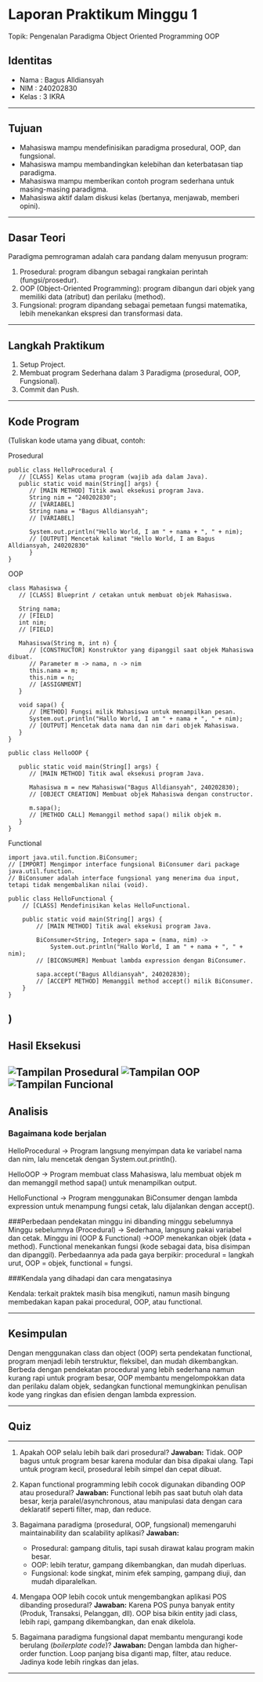 # Laporan Praktikum Minggu 1
Topik: Pengenalan Paradigma Object Oriented Programming OOP

## Identitas
- Nama  : Bagus Alldiansyah
- NIM   : 240202830
- Kelas : 3 IKRA

---

## Tujuan
- Mahasiswa mampu mendefinisikan paradigma prosedural, OOP, dan fungsional.
- Mahasiswa mampu membandingkan kelebihan dan keterbatasan tiap paradigma.
- Mahasiswa mampu memberikan contoh program sederhana untuk masing-masing paradigma.
- Mahasiswa aktif dalam diskusi kelas (bertanya, menjawab, memberi opini).
---

## Dasar Teori
Paradigma pemrograman adalah cara pandang dalam menyusun program:
1. Prosedural: program dibangun sebagai rangkaian perintah (fungsi/prosedur).
2. OOP (Object-Oriented Programming): program dibangun dari objek yang memiliki data    (atribut) dan perilaku (method).
3. Fungsional: program dipandang sebagai pemetaan fungsi matematika, lebih menekankan ekspresi dan transformasi data.
---

## Langkah Praktikum
1. Setup Project.
2. Membuat program Sederhana dalam 3 Paradigma (prosedural, OOP, Fungsional).
3. Commit dan Push.

---

## Kode Program
(Tuliskan kode utama yang dibuat, contoh:  

Prosedural
```
public class HelloProcedural {
   // [CLASS] Kelas utama program (wajib ada dalam Java).
   public static void main(String[] args) {
      // [MAIN METHOD] Titik awal eksekusi program Java.
      String nim = "240202830";  
      // [VARIABEL] 
      String nama = "Bagus Alldiansyah";  
      // [VARIABEL]

      System.out.println("Hello World, I am " + nama + ", " + nim);  
      // [OUTPUT] Mencetak kalimat "Hello World, I am Bagus Alldiansyah, 240202830"
      }
}

```

OOP
```
class Mahasiswa {
   // [CLASS] Blueprint / cetakan untuk membuat objek Mahasiswa.

   String nama;  
   // [FIELD] 
   int nim;  
   // [FIELD] 

   Mahasiswa(String m, int n) {  
      // [CONSTRUCTOR] Konstruktor yang dipanggil saat objek Mahasiswa dibuat.
      // Parameter m -> nama, n -> nim
      this.nama = m;  
      this.nim = n;   
      // [ASSIGNMENT]
   }

   void sapa() {
      // [METHOD] Fungsi milik Mahasiswa untuk menampilkan pesan.
      System.out.println("Hallo World, I am " + nama + ", " + nim);
      // [OUTPUT] Mencetak data nama dan nim dari objek Mahasiswa.
   }
}

public class HelloOOP {

   public static void main(String[] args) {
      // [MAIN METHOD] Titik awal eksekusi program Java.

      Mahasiswa m = new Mahasiswa("Bagus Alldiansyah", 240202830);  
      // [OBJECT CREATION] Membuat objek Mahasiswa dengan constructor.

      m.sapa();  
      // [METHOD CALL] Memanggil method sapa() milik objek m.
   }
}

```

Functional
```
import java.util.function.BiConsumer; 
// [IMPORT] Mengimpor interface fungsional BiConsumer dari package java.util.function.
// BiConsumer adalah interface fungsional yang menerima dua input, tetapi tidak mengembalikan nilai (void).

public class HelloFunctional { 
    // [CLASS] Mendefinisikan kelas HelloFunctional.

    public static void main(String[] args) { 
        // [MAIN METHOD] Titik awal eksekusi program Java.

        BiConsumer<String, Integer> sapa = (nama, nim) -> 
            System.out.println("Hallo World, I am " + nama + ", " + nim);
        // [BICONSUMER] Membuat lambda expression dengan BiConsumer.

        sapa.accept("Bagus Alldiansyah", 240202830);  
        // [ACCEPT METHOD] Memanggil method accept() milik BiConsumer.
    } 
}

```
)
---

## Hasil Eksekusi
![Tampilan Prosedural](Screenshots/heloProsedural.png)
![Tampilan OOP](Screenshots/heloOOP.png)
![Tampilan Funcional](praktikum/week1-setup-hello-pos/screenshots/heloFuncional.png)
---

## Analisis
### Bagaimana kode berjalan

HelloProcedural → Program langsung menyimpan data ke variabel nama dan nim, lalu mencetak dengan System.out.println().

HelloOOP → Program membuat class Mahasiswa, lalu membuat objek m dan memanggil method sapa() untuk menampilkan output.

HelloFunctional → Program menggunakan BiConsumer dengan lambda expression untuk menampung fungsi cetak, lalu dijalankan dengan accept().

###Perbedaan pendekatan minggu ini dibanding minggu sebelumnya
Minggu sebelumnya (Procedural) → Sederhana, langsung pakai variabel dan cetak.
Minggu ini (OOP & Functional) →OOP menekankan objek (data + method).
Functional menekankan fungsi (kode sebagai data, bisa disimpan dan dipanggil).
Perbedaannya ada pada gaya berpikir: procedural = langkah urut, OOP = objek, functional = fungsi.

###Kendala yang dihadapi dan cara mengatasinya

Kendala: terkait praktek masih bisa mengikuti, namun masih bingung membedakan kapan pakai procedural, OOP, atau functional.

---

## Kesimpulan
Dengan menggunakan class dan object (OOP) serta pendekatan functional, program menjadi lebih terstruktur, fleksibel, dan mudah dikembangkan. Berbeda dengan pendekatan procedural yang lebih sederhana namun kurang rapi untuk program besar, OOP membantu mengelompokkan data dan perilaku dalam objek, sedangkan functional memungkinkan penulisan kode yang ringkas dan efisien dengan lambda expression.

---

## Quiz
---

1. Apakah OOP selalu lebih baik dari prosedural?
   **Jawaban:**
   Tidak. OOP bagus untuk program besar karena modular dan bisa dipakai ulang. Tapi untuk program kecil, prosedural lebih simpel dan cepat dibuat.

2. Kapan functional programming lebih cocok digunakan dibanding OOP atau prosedural?
   **Jawaban:**
   Functional lebih pas saat butuh olah data besar, kerja paralel/asynchronous, atau manipulasi data dengan cara deklaratif seperti filter, map, dan reduce.

3. Bagaimana paradigma (prosedural, OOP, fungsional) memengaruhi maintainability dan scalability aplikasi?
   **Jawaban:**

   * Prosedural: gampang ditulis, tapi susah dirawat kalau program makin besar.
   * OOP: lebih teratur, gampang dikembangkan, dan mudah diperluas.
   * Fungsional: kode singkat, minim efek samping, gampang diuji, dan mudah diparalelkan.

4. Mengapa OOP lebih cocok untuk mengembangkan aplikasi POS dibanding prosedural?
   **Jawaban:**
   Karena POS punya banyak entity (Produk, Transaksi, Pelanggan, dll). OOP bisa bikin entity jadi class, lebih rapi, gampang dikembangkan, dan enak dikelola.

5. Bagaimana paradigma fungsional dapat membantu mengurangi kode berulang (*boilerplate code*)?
   **Jawaban:**
   Dengan lambda dan higher-order function. Loop panjang bisa diganti map, filter, atau reduce. Jadinya kode lebih ringkas dan jelas.

---
